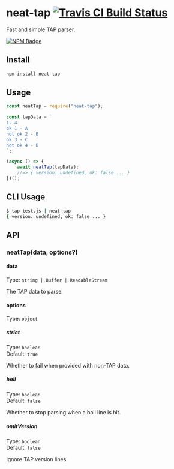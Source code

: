 # neat-tap [![Travis CI Build Status](https://img.shields.io/travis/com/Richienb/neat-tap/master.svg?style=for-the-badge)](https://travis-ci.com/Richienb/neat-tap)

Fast and simple TAP parser.

[![NPM Badge](https://nodei.co/npm/neat-tap.png)](https://npmjs.com/package/neat-tap)

## Install

```sh
npm install neat-tap
```

## Usage

```js
const neatTap = require("neat-tap");

const tapData = `
1..4
ok 1 - A
not ok 2 - B
ok 3 - C
not ok 4 - D
`;

(async () => {
	await neatTap(tapData);
	//=> { version: undefined, ok: false ... }
})();
```

## CLI Usage

```sh
$ tap test.js | neat-tap
{ version: undefined, ok: false ... }
```

## API

### neatTap(data, options?)

#### data

Type: `string | Buffer | ReadableStream`

The TAP data to parse.

#### options

Type: `object`

##### strict

Type: `boolean`\
Default: `true`

Whether to fail when provided with non-TAP data.

##### bail

Type: `boolean`\
Default: `false`

Whether to stop parsing when a bail line is hit.

##### omitVersion

Type: `boolean`\
Default: `false`

Ignore TAP version lines.

